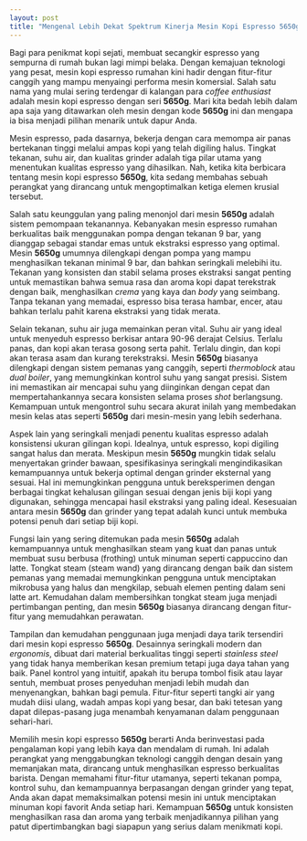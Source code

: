 ```yaml
---
layout: post
title: "Mengenal Lebih Dekat Spektrum Kinerja Mesin Kopi Espresso 5650g"
---
```


Bagi para penikmat kopi sejati, membuat secangkir espresso yang sempurna di rumah bukan lagi mimpi belaka. Dengan kemajuan teknologi yang pesat, mesin kopi espresso rumahan kini hadir dengan fitur-fitur canggih yang mampu menyaingi performa mesin komersial. Salah satu nama yang mulai sering terdengar di kalangan para *coffee enthusiast* adalah mesin kopi espresso dengan seri **5650g**. Mari kita bedah lebih dalam apa saja yang ditawarkan oleh mesin dengan kode **5650g** ini dan mengapa ia bisa menjadi pilihan menarik untuk dapur Anda.

Mesin espresso, pada dasarnya, bekerja dengan cara memompa air panas bertekanan tinggi melalui ampas kopi yang telah digiling halus. Tingkat tekanan, suhu air, dan kualitas grinder adalah tiga pilar utama yang menentukan kualitas espresso yang dihasilkan. Nah, ketika kita berbicara tentang mesin kopi espresso **5650g**, kita sedang membahas sebuah perangkat yang dirancang untuk mengoptimalkan ketiga elemen krusial tersebut.

Salah satu keunggulan yang paling menonjol dari mesin **5650g** adalah sistem pemompaan tekanannya. Kebanyakan mesin espresso rumahan berkualitas baik menggunakan pompa dengan tekanan 9 bar, yang dianggap sebagai standar emas untuk ekstraksi espresso yang optimal. Mesin **5650g** umumnya dilengkapi dengan pompa yang mampu menghasilkan tekanan minimal 9 bar, dan bahkan seringkali melebihi itu. Tekanan yang konsisten dan stabil selama proses ekstraksi sangat penting untuk memastikan bahwa semua rasa dan aroma kopi dapat terekstrak dengan baik, menghasilkan *crema* yang kaya dan *body* yang seimbang. Tanpa tekanan yang memadai, espresso bisa terasa hambar, encer, atau bahkan terlalu pahit karena ekstraksi yang tidak merata.

Selain tekanan, suhu air juga memainkan peran vital. Suhu air yang ideal untuk menyeduh espresso berkisar antara 90-96 derajat Celsius. Terlalu panas, dan kopi akan terasa gosong serta pahit. Terlalu dingin, dan kopi akan terasa asam dan kurang terekstraksi. Mesin **5650g** biasanya dilengkapi dengan sistem pemanas yang canggih, seperti *thermoblock* atau *dual boiler*, yang memungkinkan kontrol suhu yang sangat presisi. Sistem ini memastikan air mencapai suhu yang diinginkan dengan cepat dan mempertahankannya secara konsisten selama proses *shot* berlangsung. Kemampuan untuk mengontrol suhu secara akurat inilah yang membedakan mesin kelas atas seperti **5650g** dari mesin-mesin yang lebih sederhana.

Aspek lain yang seringkali menjadi penentu kualitas espresso adalah konsistensi ukuran gilingan kopi. Idealnya, untuk espresso, kopi digiling sangat halus dan merata. Meskipun mesin **5650g** mungkin tidak selalu menyertakan grinder bawaan, spesifikasinya seringkali mengindikasikan kemampuannya untuk bekerja optimal dengan grinder eksternal yang sesuai. Hal ini memungkinkan pengguna untuk bereksperimen dengan berbagai tingkat kehalusan gilingan sesuai dengan jenis biji kopi yang digunakan, sehingga mencapai hasil ekstraksi yang paling ideal. Kesesuaian antara mesin **5650g** dan grinder yang tepat adalah kunci untuk membuka potensi penuh dari setiap biji kopi.

Fungsi lain yang sering ditemukan pada mesin **5650g** adalah kemampuannya untuk menghasilkan steam yang kuat dan panas untuk membuat susu berbusa (frothing) untuk minuman seperti cappuccino dan latte. Tongkat steam (steam wand) yang dirancang dengan baik dan sistem pemanas yang memadai memungkinkan pengguna untuk menciptakan mikrobusa yang halus dan mengkilap, sebuah elemen penting dalam seni latte art. Kemudahan dalam membersihkan tongkat steam juga menjadi pertimbangan penting, dan mesin **5650g** biasanya dirancang dengan fitur-fitur yang memudahkan perawatan.

Tampilan dan kemudahan penggunaan juga menjadi daya tarik tersendiri dari mesin kopi espresso **5650g**. Desainnya seringkali modern dan *ergonomis*, dibuat dari material berkualitas tinggi seperti *stainless steel* yang tidak hanya memberikan kesan premium tetapi juga daya tahan yang baik. Panel kontrol yang intuitif, apakah itu berupa tombol fisik atau layar sentuh, membuat proses penyeduhan menjadi lebih mudah dan menyenangkan, bahkan bagi pemula. Fitur-fitur seperti tangki air yang mudah diisi ulang, wadah ampas kopi yang besar, dan baki tetesan yang dapat dilepas-pasang juga menambah kenyamanan dalam penggunaan sehari-hari.

Memilih mesin kopi espresso **5650g** berarti Anda berinvestasi pada pengalaman kopi yang lebih kaya dan mendalam di rumah. Ini adalah perangkat yang menggabungkan teknologi canggih dengan desain yang memanjakan mata, dirancang untuk menghasilkan espresso berkualitas barista. Dengan memahami fitur-fitur utamanya, seperti tekanan pompa, kontrol suhu, dan kemampuannya berpasangan dengan grinder yang tepat, Anda akan dapat memaksimalkan potensi mesin ini untuk menciptakan minuman kopi favorit Anda setiap hari. Kemampuan **5650g** untuk konsisten menghasilkan rasa dan aroma yang terbaik menjadikannya pilihan yang patut dipertimbangkan bagi siapapun yang serius dalam menikmati kopi.

